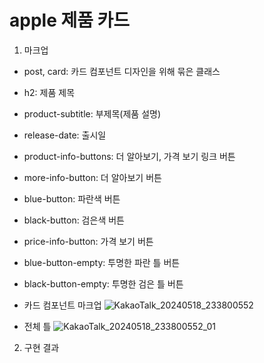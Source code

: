# apple 제품 카드

1. 마크업
- post, card: 카드 컴포넌트 디자인을 위해 묶은 클래스
- h2: 제품 제목
- product-subtitle: 부제목(제품 설명)
- release-date: 출시일
- product-info-buttons: 더 알아보기, 가격 보기 링크 버튼
- more-info-button: 더 알아보기 버튼
- blue-button: 파란색 버튼
- black-button: 검은색 버튼
- price-info-button: 가격 보기 버튼
- blue-button-empty: 투명한 파란 틀 버튼
- black-button-empty: 투명한 검은 틀 버튼

- 카드 컴포넌트 마크업
![KakaoTalk_20240518_233800552](https://github.com/2yerin/homework/assets/86153067/7a4f6c1f-5f75-4783-bdc3-03199dfa06f2)

- 전체 틀
![KakaoTalk_20240518_233800552_01](https://github.com/2yerin/homework/assets/86153067/f14cae95-bd88-4b8d-af0b-9c4287e87d5f)


2. 구현 결과
